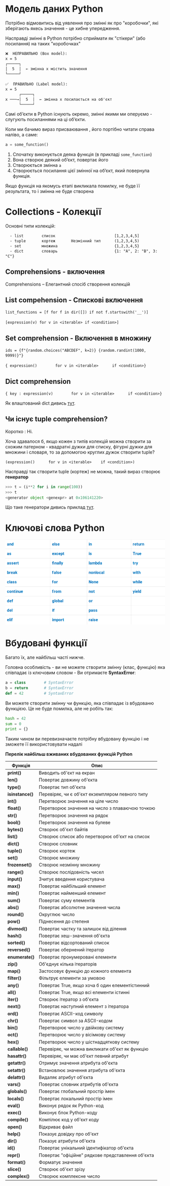 # Модель даних  Python

Потрібно відмовитись від уявлення про змінні як про "коробочки", які зберігають якесь значення - це хибне упередження.

Насправді змінні в Python потрібно сприймати як "стікери" (або посилання) на таких "коробочках"

```
❌  НЕПРАВИЛЬНО (Box model):
x = 5
┌─────┐
│  5  │  ← змінна x містить значення
└─────┘

✅  ПРАВИЛЬНО (Label model):
x = 5
      ┌─────┐
x ───→│  5  │  ← змінна x посилається на об'єкт
      └─────┘
```

Самі обʼєкти в Python існують окремо, змінні якими ми оперуємо - слугують посиланнями на ці обʼєкти.

Коли ми бачимо вираз присваювання , його портібно читати справа наліво, а саме:
```python
a = some_function()
```
1.  Спочатку виконується деяка функція (в прикладі `some_function`)
2. Вона створює деякий  обʼєкт, повертає його
3. Створюється зміннa `a` 
4. Створюється посилання цієї змінної на обʼєкт, який повернула функція.

Якщо функція на якомусь етапі викликала помилку, не буде її результата, то і змінна не буде створена

# Collections - Колекції

Основні типи колекцій:
```  
  - list        список                          [1,2,3,4,5]
  - tuple       кортеж       Незмінний тип      (1,2,3,4,5)
  - set         множина                         {1,2,3,4,5}
  - dict        словарь                         {1: "A", 2: "B", 3: "C"}
```

## Comprehensions - включення

Comprehensions – Елегантний спосіб створення колекцій


## List compehension - Спискові включення
```
list_functions = [f for f in dir([]) if not f.startswith('__')]

[expression(v) for v in <iterable> if <condition>]
```

## Set comprehension - Включення в множину

```
ids = {f"{random.choices("ABCDEF", k=2)} {random.randint(1000, 9999)}"}

{ expression()        for v in <iterable>      if <condition>}
```

## Dict comprehension

```
{ key : expression(v)        for v in <iterable>      if <condition>}
```

Як влаштований dict дивись [тут](README.md).

##  Чи існує tuple comprehension?

 Коротко :  Ні.
 
Хоча здавалося б, якщо кожен з типів колекцій можна створити за схожим патерном - квадратні дужки для списку, фігурні дужки для множини і словаря, то за допомогою круглих дужок створити tuple?

```
(expression()      for v in <iterable>    if <condition>)
```

  Насправді так створити tuple (кортеж) не можна, такий вираз створює **генератор**
  
```python
>>> t = (i**2 for i in range(100))
>>> t
<generator object <genexpr> at 0x106141220>
```

 Що таке генератори дивись приклад [тут](../3%20-%20Generators/README.md).
 

# Ключові слова Python

![img.png](images/img.png)

#  Вбудовані функції

Багато їх, але найбільш часті  нижче.

Головна особливість - ви не можете створити змінну (клас, функцію) яка співпадає із ключовим словом - Ви отримаєте **SyntaxError**:
```python
a = class        # SyntaxError
b = return       # SyntaxError
def = 42         # SyntaxError
```

 Ви можете створити змінну чи функцію, яка співпадає із вбудованю функцією. Це не буде помилка, але не робіть так:
 ```python
 hash = 42
 sum = 0
 print = {}
 ```

Таким чином ви перевизначаєте потрібну вбудовану функцію і не зможете її використовувати надалі

**Перелік найбільш вживаних вбудованих функцій Python**

| Функція | Опис |
|---------|------|
| **print()** | Виводить об'єкт на екран |
| **len()** | Повертає довжину об'єкта |
| **type()** | Повертає тип об'єкта |
| **isinstance()** | Перевіряє, чи є об'єкт екземпляром певного типу |
| **int()** | Перетворює значення на ціле число |
| **float()** | Перетворює значення на число з плаваючою точкою |
| **str()** | Перетворює значення на рядок |
| **bool()** | Перетворює значення на булеве |
| **bytes()** | Створює об'єкт байтів |
| **list()** | Створює список або перетворює об'єкт на список |
| **dict()** | Створює словник |
| **tuple()** | Створює кортеж |
| **set()** | Створює множину |
| **frozenset()** | Створює незмінну множину |
| **range()** | Створює послідовність чисел |
| **input()** | Зчитує введення користувача |
| **max()** | Повертає найбільший елемент |
| **min()** | Повертає найменший елемент |
| **sum()** | Повертає суму елементів |
| **abs()** | Повертає абсолютне значення числа |
| **round()** | Округлює число |
| **pow()** | Піднесення до степеня |
| **divmod()** | Повертає частку та залишок від ділення |
| **hash()** | Повертає хеш-значення об'єкта |
| **sorted()** | Повертає відсортований список |
| **reversed()** | Повертає обернений ітератор |
| **enumerate()** | Повертає пронумеровані елементи |
| **zip()** | Об'єднує кілька ітераторів |
| **map()** | Застосовує функцію до кожного елемента |
| **filter()** | Фільтрує елементи за умовою |
| **any()** | Повертає True, якщо хоча б один елементістинний |
| **all()** | Повертає True, якщо всі елементи істинні |
| **iter()** | Створює ітератор з об'єкта |
| **next()** | Повертає наступний елемент з ітератора |
| **ord()** | Повертає ASCII-код символу |
| **chr()** | Повертає символ за ASCII-кодом |
| **bin()** | Перетворює число у двійкову систему |
| **oct()** | Перетворює число у вісімкову систему |
| **hex()** | Перетворює число у шістнадцяткову систему |
| **callable()** | Перевіряє, чи можна викликати об'єкт як функцію |
| **hasattr()** | Перевіряє, чи має об'єкт певний атрибут |
| **getattr()** | Отримує значення атрибута об'єкта |
| **setattr()** | Встановлює значення атрибута об'єкта |
| **delattr()** | Видаляє атрибут об'єкта |
| **vars()** | Повертає словник атрибутів об'єкта |
| **globals()** | Повертає глобальний простір імен |
| **locals()** | Повертає локальний простір імен |
| **eval()** | Виконує рядок як Python-код |
| **exec()** | Виконує блок Python-коду |
| **compile()** | Компілює код у об'єкт коду |
| **open()** | Відкриває файл |
| **help()** | Показує довідку про об'єкт |
| **dir()** | Показує атрибути об'єкта |
| **id()** | Повертає унікальний ідентифікатор об'єкта |
| **repr()** | Повертає "офіційне" рядкове представлення об'єкта |
| **format()** | Форматує значення |
| **slice()** | Створює об'єкт зрізу |
| **complex()** | Створює комплексне число |
